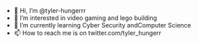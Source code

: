 - 👋 Hi, I’m @tyler-hungerrr
- 👀 I’m interested in video gaming and lego building
- 🌱 I’m currently learning Cyber Security andComputer Science
- 📫 How to reach me is on twitter.com/tyler_hungerr

<!---
tyler-hungerrr/tyler-hungerrr is a ✨ special ✨ repository because its `README.md` (this file) appears on your GitHub profile.
You can click the Preview link to take a look at your changes.
--->
